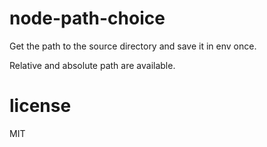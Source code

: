 # node-path-choice

Get the path to the source directory and save it in env once.

Relative and absolute path are available.

# license

MIT

